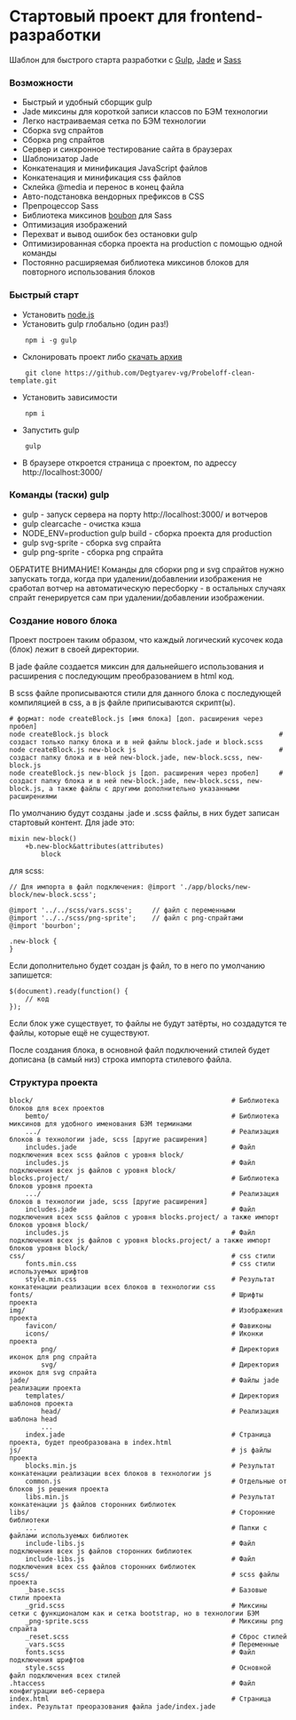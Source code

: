 # Стартовый проект для frontend-разработки

Шаблон для быстрого старта разработки с [Gulp](http://gulpjs.com/), [Jade](https://pugjs.org/api/getting-started.html) и [Sass](http://sass-scss.ru/)

### Возможности
* Быстрый и удобный сборщик gulp
* Jade миксины для короткой записи классов по БЭМ технологии
* Легко настраиваемая сетка по БЭМ технологии
* Сборка svg спрайтов
* Сборка png спрайтов
* Сервер и синхронное тестирование сайта в браузерах
* Шаблонизатор Jade
* Конкатенация и минификация JavaScript файлов
* Конкатенация и минификация css файлов
* Склейка @media и перенос в конец файла
* Авто-подстановка вендорных префиксов в CSS
* Препроцессор Sass
* Библиотека миксинов [boubon](http://bourbon.io/) для Sass
* Оптимизация изображений
* Перехват и вывод ошибок без остановки gulp
* Оптимизированная сборка проекта на production с помощью одной команды
* Постоянно расширяемая библиотека миксинов блоков для повторного использования блоков

### Быстрый старт
* Установить [node.js](https://nodejs.org/en/)
* Установить gulp глобально (один раз!)
```
    npm i -g gulp
```
* Склонировать проект либо [скачать архив](https://github.com/Degtyarev-vg/Probeloff-clean-template/archive/master.zip)
```
    git clone https://github.com/Degtyarev-vg/Probeloff-clean-template.git
```
* Установить зависимости
```
    npm i
```
* Запустить gulp
```
    gulp
```
* В браузере откроется страница с проектом, по адрессу http://localhost:3000/

### Команды (таски) gulp
* gulp - запуск сервера на порту http://localhost:3000/ и вотчеров
* gulp clearcache - очистка кэша
* NODE_ENV=production gulp build - сборка проекта для production
* gulp svg-sprite - сборка svg спрайта
* gulp png-sprite - сборка png спрайта

ОБРАТИТЕ ВНИМАНИЕ! Команды для сборки png и svg спрайтов нужно запускать тогда, когда при удалении/добавлении изображения не сработал вотчер на автоматическую пересборку - в остальных случаях спрайт генерируется сам при удалении/добавлении изображении.

### Cоздание нового блока
Проект построен таким образом, что каждый логический кусочек кода (блок) лежит в своей директории.

В jade файле создается миксин для дальнейшего использования и расширения с последующим преобразованием в html код. 

В scss файле прописываются стили для данного блока с последующей компиляцией в css, а в js файле приписываются скрипт(ы). 

```
# формат: node createBlock.js [имя блока] [доп. расширения через пробел]
node createBlock.js block                                           # создаст только папку блока и в ней файлы block.jade и block.scss
node createBlock.js new-block js                                    # создаст папку блока и в ней new-block.jade, new-block.scss, new-block.js
node createBlock.js new-block js [доп. расширения через пробел]     # создаст папку блока и в ней new-block.jade, new-block.scss, new-block.js, а также файлы с другими дополнительно указанными расширениями
```
По умолчанию будут созданы .jade и .scss файлы, в них будет записан стартовый контент.
Для jade это:
```
mixin new-block()
    +b.new-block&attributes(attributes)
        block
```
для scss:
```
// Для импорта в файл подключения: @import './app/blocks/new-block/new-block.scss';

@import '../../scss/vars.scss';     // файл с переменными
@import '../../scss/png-sprite';    // файл с png-спрайтами
@import 'bourbon';

.new-block {
}
```
Если дополнительно будет создан js файл, то в него по умолчанию запишется:
```
$(document).ready(function() {
    // код
});
```

Если блок уже существует, то файлы не будут затёрты, но создадутся те файлы, которые ещё не существуют.

После создания блока, в основной файл подключений стилей будет дописана (в самый низ) строка импорта стилевого файла.

### Структура проекта

```
block/                                                  # Библиотека блоков для всех проектов
    bemto/                                              # Библиотека миксинов для удобного именования БЭМ терминами
    .../                                                # Реализация блоков в технологии jade, scss [другие расширения]
    includes.jade                                       # Файл подключения всех scss файлов с уровня block/
    includes.js                                         # Файл подключения всех js файлов с уровня block/
blocks.project/                                         # Библиотека блоков уровня проекта
    .../                                                # Реализация блоков в технологии jade, scss [другие расширения]
    includes.jade                                       # Файл подключения всех scss файлов с уровня blocks.project/ а также импорт блоков уровня block/
    includes.js                                         # Файл подключения всех js файлов с уровня blocks.project/ а также импорт блоков уровня block/
css/                                                    # css стили
    fonts.min.css                                       # css стили используемых шрифтов
    style.min.css                                       # Результат конкатенации реализации всех блоков в технологии css
fonts/                                                  # Шрифты проекта
img/                                                    # Изображения проекта
    favicon/                                            # Фавиконы
    icons/                                              # Иконки проекта
        png/                                            # Директория иконок для png спрайта
        svg/                                            # Директория иконок для svg спрайта
jade/                                                   # Файлы jade реализации проекта
    templates/                                          # Директория шаблонов проекта
        head/                                           # Реализация шаблона head
        ...
    index.jade                                          # Страница проекта, будет преобразована в index.html
js/                                                     # js файлы проекта
    blocks.min.js                                       # Результат конкатенации реализации всех блоков в технологии js
    common.js                                           # Отдельные от блоков js решения проекта
    libs.min.js                                         # Результат конкатенации js файлов сторонних библиотек
libs/                                                   # Сторонние библиотеки
    ...                                                 # Папки с файлами используемых библиотек
    include-libs.js                                     # Файл подключения всех js файлов сторонних библиотек 
    include-libs.js                                     # Файл подключения всех css файлов сторонних библиотек
scss/                                                   # scss файлы проекта
    _base.scss                                          # Базовые стили проекта
    _grid.scss                                          # Миксины сетки с функционалом как и сетка bootstrap, но в технологии БЭМ
    _png-sprite.scss                                    # Миксины png спрайта
    _reset.scss                                         # Сброс стилей
    _vars.scss                                          # Переменные
    fonts.scss                                          # Файл подключения шрифтов
    style.scss                                          # Основной файл подключения всех стилей
.htaccess                                               # Файл конфигурации веб-сервера
index.html                                              # Страница index. Результат преоразования файла jade/index.jade
```